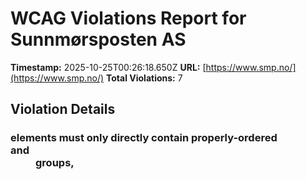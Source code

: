 # WCAG Violations Report for Sunnmørsposten AS

**Timestamp:** 2025-10-25T00:26:18.650Z
**URL:** [https://www.smp.no/](https://www.smp.no/)
**Total Violations:** 7

## Violation Details

### <dl> elements must only directly contain properly-ordered <dt> and <dd> groups, <script>, <template> or <div> elements

- **Impact:** serious
- **Description:** Ensure <dl> elements are structured correctly
- **Help URL:** https://dequeuniversity.com/rules/axe/4.10/definition-list?application=playwright
- **Tags:** cat.structure, wcag2a, wcag131, EN-301-549, EN-9.1.3.1
- **Count:** 2

#### Affected Elements:

- `.Credits:nth-child(2) > dl:nth-child(3)`
- `.Credits:nth-child(2) > dl:nth-child(4)`

### Aside should not be contained in another landmark

- **Impact:** moderate
- **Description:** Ensure the complementary landmark or aside is at top level
- **Help URL:** https://dequeuniversity.com/rules/axe/4.10/landmark-complementary-is-top-level?application=playwright
- **Tags:** cat.semantics, best-practice
- **Count:** 1

#### Affected Elements:

- `.teaserasides`

### Main landmark should not be contained in another landmark

- **Impact:** moderate
- **Description:** Ensure the main landmark is at top level
- **Help URL:** https://dequeuniversity.com/rules/axe/4.10/landmark-main-is-top-level?application=playwright
- **Tags:** cat.semantics, best-practice
- **Count:** 103

#### Affected Elements:

- `.Bundles:nth-child(1) > .OnePlusXTeasers.grid > .breakingvarsel.gridspotlight.card-size-large > a > .text.t100`
- `.Bundles:nth-child(1) > .OnePlusXTeasers.grid > .hot60.gridspotlightside.life20:nth-child(2) > a > .text.t100`
- `.Bundles:nth-child(1) > .OnePlusXTeasers.grid > .hot60.gridspotlightside.life20:nth-child(3) > a > .text.t100`
- `.hot50.gridspotlightside.life20 > a > .text.t100`
- `.gridfullsize-bundle.card-size-large.hot40 > a > .text.t100`
- `.breakingvarsel.small-items.griddouble > a > .text.t100`
- `.small-items.griddouble.is-aske-skin:nth-child(2) > a > .text.t100`
- `.flipped.OnePlusXTeasers.grid:nth-child(1) > .hot60.gridspotlightside.life20 > a > .text.t100`
- `.is-dark-skin.hot50.is-skin > a > .text.t100`
- `.life60.is-dark-skin.hot70 > a > .text.t100`
- `.hot50.gridtriple.life20:nth-child(3) > a > .text.t100`
- `.gridfullsize-bundle.card-size-large.hot60 > a > .text.t100`
- `.OnePlusXTeasers.grid:nth-child(4) > .is-bundle-wrapper.gridspotlight[position="1"] > .isBundle.grid > .complex-subteasers-wrapper.gridfullsize.grid > .small-items.griddouble.is-aske-skin > a > .text.t100`
- `.is-dark-skin.small-items.griddouble > a > .text.t100`
- `.OnePlusXTeasers.grid:nth-child(4) > .life40.hot60.gridspotlightside > a > .text.t100`
- `.is-primary-skin > a > .text.t100`
- `.flipped.OnePlusXTeasers.grid:nth-child(5) > .is-dark-skin-prefix-red.breakingvarsel.is-skin > a > .text.t100`
- `.flipped.OnePlusXTeasers.grid:nth-child(5) > .gridspotlight.card-size-large.hot40 > a > .text.t100`
- `.life60.hot30.gridspotlightside > a > .text.t100`
- `.flipped.OnePlusXTeasers.grid:nth-child(5) > .no-image.is-aske-skin.is-skin > a > .text.t100`
- `.AdWithTeaser.grid:nth-child(6) > .hot50.gridtriple.life20 > a > .text.t100`
- `.is-aske-skin.is-skin.gridtriple:nth-child(1) > a > .text.t100`
- `.is-prefix-red-skin > a > .text.t100`
- `.ThreeTeasers.grid:nth-child(7) > .is-aske-skin.is-skin.gridtriple:nth-child(3) > a > .text.t100`
- `.is-dark-skin-prefix-red.breakingvarsel.gridspotlight > a > .text.t100`
- `.OnePlusXTeasers.grid:nth-child(8) > .life40.hot60.gridspotlightside > a > .text.t100`
- `.OnePlusXTeasers.grid:nth-child(8) > .life40.hot40.gridspotlightside > a > .text.t100`
- `.flipped.OnePlusXTeasers.grid:nth-child(10) > .hot40.gridspotlightside.life20:nth-child(1) > a > .text.t100`
- `.flipped.OnePlusXTeasers.grid:nth-child(10) > .gridspotlight.card-size-large.is-aske-skin > a > .text.t100`
- `.flipped.OnePlusXTeasers.grid:nth-child(10) > .hot40.gridspotlightside.life20:nth-child(3) > a > .text.t100`
- `.ThreeTeasers.grid:nth-child(13) > .life40.gridtriple.hot40 > a > .text.t100`
- `.ThreeTeasers.grid:nth-child(13) > .is-aske-skin.is-skin.gridtriple > a > .text.t100`
- `.ThreeTeasers.grid:nth-child(13) > .hot30.gridtriple.life20 > a > .text.t100`
- `.OnePlusXTeasers.grid:nth-child(15) > .hot50.gridspotlight.card-size-large > a > .text.t100`
- `.OnePlusXTeasers.grid:nth-child(15) > .life40.hot60.gridspotlightside:nth-child(2) > a > .text.t100`
- `.life40.hot60.gridspotlightside:nth-child(3) > a > .text.t100`
- `.hot70.gridtriple.life20 > a > .text.t100`
- `.flipped.OnePlusXTeasers.grid:nth-child(17) > .is-aske-skin.is-skin.hot40 > a > .text.t100`
- `.opinion.gridspotlight.card-size-large > a > .text.t100`
- `.flipped.OnePlusXTeasers.grid:nth-child(17) > .hot60.gridspotlightside.life20:nth-child(3) > a > .text.t100`
- `.flipped.OnePlusXTeasers.grid:nth-child(17) > .no-image.is-aske-skin.is-skin > a > .text.t100`
- `.ThreeTeasers.grid:nth-child(18) > .gridtriple.hot60.life20:nth-child(1) > a > .text.t100`
- `.ThreeTeasers.grid:nth-child(18) > .is-aske-skin.is-skin.gridtriple:nth-child(2) > a > .text.t100`
- `.ThreeTeasers.grid:nth-child(18) > .no-image.is-aske-skin.is-skin > a > .text.t100`
- `.OnePlusXTeasers.grid:nth-child(20) > .gridspotlight.card-size-large.life40 > a > .text.t100`
- `.OnePlusXTeasers.grid:nth-child(20) > .hot40.gridspotlightside.life20:nth-child(2) > a > .text.t100`
- `.OnePlusXTeasers.grid:nth-child(20) > .hot60.gridspotlightside.life20 > a > .text.t100`
- `.OnePlusXTeasers.grid:nth-child(20) > .no-image.is-aske-skin.is-skin > a > .text.t100`
- `.AdWithTeaser.grid:nth-child(21) > .gridtriple.hot60.life20 > a > .text.t100`
- `.flipped.OnePlusXTeasers.grid:nth-child(22) > .life40.hot60.gridspotlightside > a > .text.t100`
- `.flipped.OnePlusXTeasers.grid:nth-child(22) > .gridspotlight.card-size-large.hot40 > a > .text.t100`
- `.flipped.OnePlusXTeasers.grid:nth-child(22) > .life40.hot40.gridspotlightside > a > .text.t100`
- `.flipped.OnePlusXTeasers.grid:nth-child(22) > .no-image.hot60.gridspotlightside > a > .text.t100`
- `.ThreeTeasers.grid:nth-child(24) > .hot30.gridtriple.life20:nth-child(1) > a > .text.t100`
- `.ThreeTeasers.grid:nth-child(24) > .is-aske-skin.is-skin.life40 > a > .text.t100`
- `.ThreeTeasers.grid:nth-child(24) > .hot30.is-aske-skin.is-skin > a > .text.t100`
- `.AdWithTeaser.flipped.grid:nth-child(25) > .hot50.gridtriple.life20 > a > .text.t100`
- `.OnePlusXTeasers.grid:nth-child(26) > .hot50.gridspotlight.card-size-large > a > .text.t100`
- `.OnePlusXTeasers.grid:nth-child(26) > .hot30.life40.gridspotlightside > a > .text.t100`
- `.OnePlusXTeasers.grid:nth-child(26) > .hot30.gridspotlightside.life20 > a > .text.t100`
- `.OnePlusXTeasers.grid:nth-child(26) > .no-image.hot40.gridspotlightside > a > .text.t100`
- `.hot30.life40.gridspotlightside:nth-child(1) > a > .text.t100`
- `.flipped.OnePlusXTeasers.grid:nth-child(27) > .gridspotlight.card-size-large.hot40 > a > .text.t100`
- `.opinion.hot30.life40 > a > .text.t100`
- `.ThreeTeasers.grid:nth-child(29) > .life40.gridtriple.hot40 > a > .text.t100`
- `.hot50.opinion.gridtriple > a > .text.t100`
- `.hot80 > a > .text.t100`
- `.OnePlusXTeasers.grid:nth-child(30) > .hot70.gridspotlight.card-size-large > a > .text.t100`
- `.OnePlusXTeasers.grid:nth-child(30) > .opinion.hot40.gridspotlightside > a > .text.t100`
- `.OnePlusXTeasers.grid:nth-child(30) > .hot60.gridspotlightside.life20 > a > .text.t100`
- `.tip > a > .text.t100`
- `.flipped.OnePlusXTeasers.grid:nth-child(33) > .hot40.gridspotlightside.life20:nth-child(1) > a > .text.t100`
- `.flipped.OnePlusXTeasers.grid:nth-child(33) > .gridspotlight.card-size-large.hot40 > a > .text.t100`
- `.flipped.OnePlusXTeasers.grid:nth-child(33) > .hot40.gridspotlightside.life20:nth-child(3) > a > .text.t100`
- `a[href$="saa-paa-tv"] > .text.t100`
- `.AdWithTeaser.grid:nth-child(34) > .gridtriple.hot60.life20 > a > .text.t100`
- `.ThreeTeasers.grid:nth-child(35) > .opinion.hot30.gridtriple > a > .text.t100`
- `.ThreeTeasers.grid:nth-child(35) > .life40.gridtriple.hot60:nth-child(2) > a > .text.t100`
- `.life40.gridtriple.hot60:nth-child(3) > a > .text.t100`
- `.OnePlusXTeasers.grid:nth-child(37) > .gridspotlight.card-size-large.hot40 > a > .text.t100`
- `.OnePlusXTeasers.grid:nth-child(37) > .hot60.gridspotlightside.life20 > a > .text.t100`
- `.OnePlusXTeasers.grid:nth-child(37) > .life40.hot40.gridspotlightside > a > .text.t100`
- `.no-image.hot30.is-aske-skin > a > .text.t100`
- `.AdWithTeaser.flipped.grid:nth-child(39) > .gridtriple.hot40.life20 > a > .text.t100`
- `.flipped.OnePlusXTeasers.grid:nth-child(40) > .opinion.hot40.gridspotlightside > a > .text.t100`
- `.flipped.OnePlusXTeasers.grid:nth-child(40) > .gridspotlight.card-size-large.hot60 > a > .text.t100`
- `.flipped.OnePlusXTeasers.grid:nth-child(40) > .life40.hot40.gridspotlightside > a > .text.t100`
- `.AdWithTeaser.grid:nth-child(41) > .life40.gridtriple.hot60 > a > .text.t100`
- `.ThreeTeasers.grid:nth-child(42) > .hot30.gridtriple.life20 > a > .text.t100`
- `.ThreeTeasers.grid:nth-child(42) > .opinion.life40.gridtriple > a > .text.t100`
- `.ThreeTeasers.grid:nth-child(42) > .gridtriple.hot60.life20 > a > .text.t100`
- `.ThreeTeasers.grid:nth-child(43) > .opinion.life40.gridtriple > a > .text.t100`
- `.ThreeTeasers.grid:nth-child(43) > .is-aske-skin.is-skin.life40 > a > .text.t100`
- `.ThreeTeasers.grid:nth-child(43) > .opinion.hot30.gridtriple > a > .text.t100`
- `.OnePlusXTeasers.grid:nth-child(44) > .gridspotlight.card-size-large.hot40 > a > .text.t100`
- `.hot50.life40.gridspotlightside:nth-child(2) > a > .text.t100`
- `.hot50.life40.gridspotlightside:nth-child(3) > a > .text.t100`
- `.no-image.life40.hot40 > a > .text.t100`
- `.hot30.gridspotlightside.life20:nth-child(1) > a > .text.t100`
- `.flipped.OnePlusXTeasers.grid:nth-child(45) > .hot70.gridspotlight.card-size-large > a > .text.t100`
- `.flipped.OnePlusXTeasers.grid:nth-child(45) > .opinion.hot30.gridspotlightside > a > .text.t100`
- `.card-size-medium.griddouble.hot40:nth-child(1) > a > .text.t100`
- `.card-size-medium.griddouble.hot40:nth-child(2) > a > .text.t100`

### Document should not have more than one main landmark

- **Impact:** moderate
- **Description:** Ensure the document has at most one main landmark
- **Help URL:** https://dequeuniversity.com/rules/axe/4.10/landmark-no-duplicate-main?application=playwright
- **Tags:** cat.semantics, best-practice
- **Count:** 1

#### Affected Elements:

- `.Layout`

### Landmarks should have a unique role or role/label/title (i.e. accessible name) combination

- **Impact:** moderate
- **Description:** Ensure landmarks are unique
- **Help URL:** https://dequeuniversity.com/rules/axe/4.10/landmark-unique?application=playwright
- **Tags:** cat.semantics, best-practice
- **Count:** 2

#### Affected Elements:

- `.top`
- `.Layout`

### All page content should be contained by landmarks

- **Impact:** moderate
- **Description:** Ensure all page content is contained by landmarks
- **Help URL:** https://dequeuniversity.com/rules/axe/4.10/region?application=playwright
- **Tags:** cat.keyboard, best-practice
- **Count:** 1

#### Affected Elements:

- `.breaking-stripe`

### Elements should not have tabindex greater than zero

- **Impact:** serious
- **Description:** Ensure tabindex attribute values are not greater than 0
- **Help URL:** https://dequeuniversity.com/rules/axe/4.10/tabindex?application=playwright
- **Tags:** cat.keyboard, best-practice
- **Count:** 2

#### Affected Elements:

- `.user`
- `.main`
